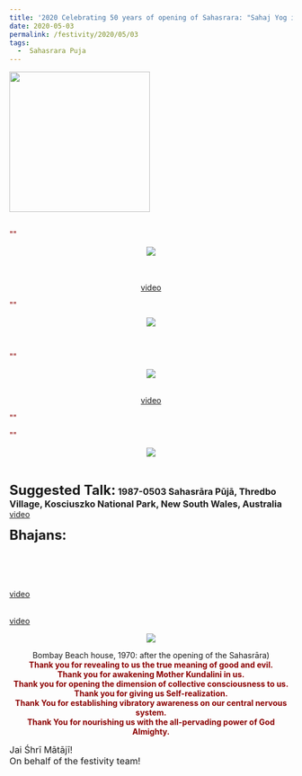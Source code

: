 ```yaml
---
title: '2020 Celebrating 50 years of opening of Sahasrara: "Sahaj Yog is the Union between you and God, and the sincerity must be full, must be complete" '
date: 2020-05-03
permalink: /festivity/2020/05/03
tags:
  -  Sahasrara Puja
---
```


<div style="text-align: left"><img src="/images/image00.png" width="250" /></div><br>

<p>
<font color="DarkRed">""</font><br>
<font size="+0"><b></b></font>
</p>

<div style="text-align: center"><img src="/images/image411.png" /></div>

<p style=" text-align:center;">
<b></b><br>
<font size="+0"><b></b></font><br>
<a href="">video</a>
</p>

<p>
<font color="DarkRed">""</font><br>
<font size="+0"><b></b></font>
</p>

<div style="text-align: center"><img src="/images/image412.png" /></div>

<p style="text-align:center;">
<font color="DarkRed"><b></b></font><br>
<font size="+0"><b></b></font>
</p>

<p>
<font color="DarkRed">""</font><br>
<font size="+0"><b></b></font>
</p>

<div style="text-align: center"><img src="/images/image413.png" /></div>

<p style="text-align:center;">
<b></b><br>
<a href="">video</a>
</p>

<p>
<font color="DarkRed">""</font><br>
<font size="+0"><b></b></font>
</p>

<p>
<font color="DarkRed">""</font><br>
<font size="+0"><b></b></font>
</p>

<div style="text-align: center"><img src="/images/image414.png" /></div>

<p style="text-align:center;">
<b></b><br>
<font size="+0"><b></b></font>
</p>

<font size="+2"><b>Suggested Talk:</b></font> 
<font size="+0"><b>1987-0503 Sahasrāra Pūjā, Thredbo Village, Kosciuszko National Park, New South Wales, Australia</b></font>
<a href="https://www.youtube.com/watch?time_continue=2&v=E_oFfLVr9C4&feature=emb_logo"> video</a><br>

<font size="+2"><b>Bhajans:</b></font>

<p>
<font color="green"><b></b></font><br>
<br>
<br>
<br>
<a href=""> video</a><br>
</p>

<p>
<font color="green"><b></b></font><br>
<a href="">video</a>
</p>

<div style="text-align: center"><img src="/images/image415.png" /></div>

<p style="text-align:center;">
Bombay Beach house, 1970: after the opening of the Sahasrāra)<br>
<font color="DarkRed"><b>Thank you for revealing to us the true meaning of good and evil.<br>
Thank you for awakening Mother Kundalini in us.<br>
Thank you for opening the dimension of collective consciousness to us.<br>
Thank you for giving us Self-realization.<br>
Thank You for establishing vibratory awareness on our central nervous system.<br>
Thank You for nourishing us with the all-pervading power of God Almighty.</b></font>
</p>

<p>
<font size="+0">Jai Śhrī Mātājī!<br>
On behalf of the festivity team!</font>
</p>
